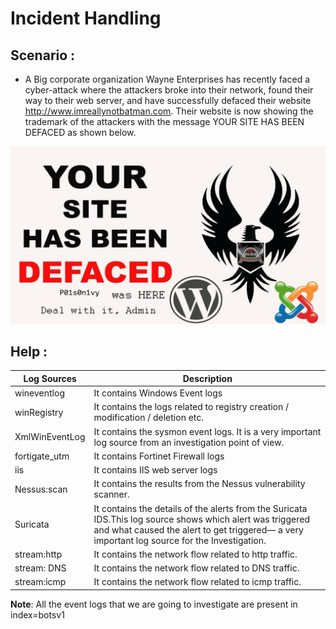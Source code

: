 # Incident Handling

## Scenario :
- A Big corporate organization Wayne Enterprises has recently faced a cyber-attack where the attackers broke into their network, found their way to their web server, and have successfully defaced their website http://www.imreallynotbatman.com. Their website is now showing the trademark of the attackers with the message YOUR SITE HAS BEEN DEFACED  as shown below.

![defaced](0.Preparation/Cyber_kill_Chain_Model/src/defaced.png)


## Help : 

| Log Sources | Description |
| ----------- | ----------- |
| wineventlog | It contains Windows Event logs|
| winRegistry | It contains the logs related to registry creation / modification / deletion etc. |
| XmlWinEventLog | It contains the sysmon event logs. It is a very important log source from an investigation point of view.|
| fortigate_utm | It contains Fortinet Firewall logs|
| iis | It contains IIS web server logs|
| Nessus:scan | It contains the results from the Nessus vulnerability scanner.|                                                  
| Suricata | It contains the details of the alerts from the Suricata IDS.This log source shows which alert was triggered and what caused the alert to get triggered— a very important log source for the Investigation.                                      
| stream:http |It contains the network flow related to http traffic.|
| stream: DNS | It contains the network flow related to DNS traffic.|
| stream:icmp | It contains the network flow related to icmp traffic.|

**Note**: All the event logs that we are going to investigate are present in index=botsv1
